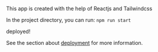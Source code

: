 This app is created with the help of Reactjs and Tailwindcss

In the project directory, you can run:
 `npm run start`

 deployed!

See the section about [deployment](https://facebook.github.io/create-react-app/docs/deployment) for more information.











